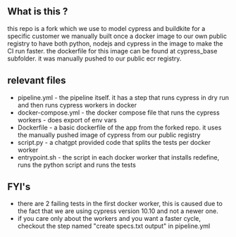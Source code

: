 
## What is this ?
this repo is a fork which we use to model cypress and buildkite for a specific customer
we manually built once a docker image to our own public registry to have both python, nodejs and cypress in the image to make the CI run faster.
the dockerfile for this image can be found at cypress_base subfolder. it was manually pushed to our public ecr registry.

## relevant files
- pipeline.yml - the pipeline itself. it has a step that runs cypress in dry run and then runs cypress workers in docker
- docker-compose.yml - the docker compose file that runs the cypress workers - does export of env vars
- Dockerfile - a basic dockerfile of the app from the forked repo. it uses the manually pushed image of cypress from our public registry
- script.py - a chatgpt provided code that splits the tests per docker worker
- entrypoint.sh - the script in each docker worker that installs redefine, runs the python script and runs the tests

## FYI's

- there are 2 failing tests in the first docker worker, this is caused due to the fact that we are using cypress version 10.10 and not a newer one.
- if you care only about the workers and you want a faster cycle, checkout the step named "create specs.txt output" in pipeline.yml 

